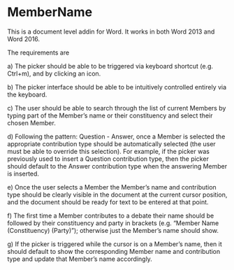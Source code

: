 # MemberName

This is a document level addin for Word. It works in both Word 2013 and Word 2016.

The requirements are 

a) The picker should be able to be triggered via keyboard shortcut (e.g. Ctrl+m), and by clicking an icon.  

b)	The picker interface should be able to be intuitively controlled entirely via the keyboard.

c)	The user should be able to search through the list of current Members by typing part of the Member’s name or their constituency and select their chosen Member.  

d)	Following the pattern: Question - Answer, once a Member is selected the appropriate contribution type should be automatically selected (the user must be able to override this selection).  For example, if the picker was previously used to insert a Question contribution type, then the picker should default to the Answer contribution type when the answering Member is inserted.  

e)	Once the user selects a Member the Member’s name and contribution type should be clearly visible in the document at the current cursor position, and the document should be ready for text to be entered at that point.

f)	The first time a Member contributes to a debate their name should be followed by their constituency and party in brackets (e.g. “Member Name (Constituency) (Party)”); otherwise just the Member’s name should show.

g)	If the picker is triggered while the cursor is on a Member’s name, then it should default to show the corresponding Member name and contribution type and update that Member’s name accordingly.
